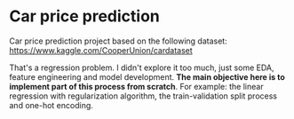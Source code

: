 # Car price prediction

Car price prediction project based on the following dataset: https://www.kaggle.com/CooperUnion/cardataset

That's a regression problem. I didn't explore it too much, just some EDA, feature engineering and model development.
**The main objective here is to implement part of this process from scratch**. For example: the linear regression with regularization algorithm, the train-validation split process and one-hot encoding.
